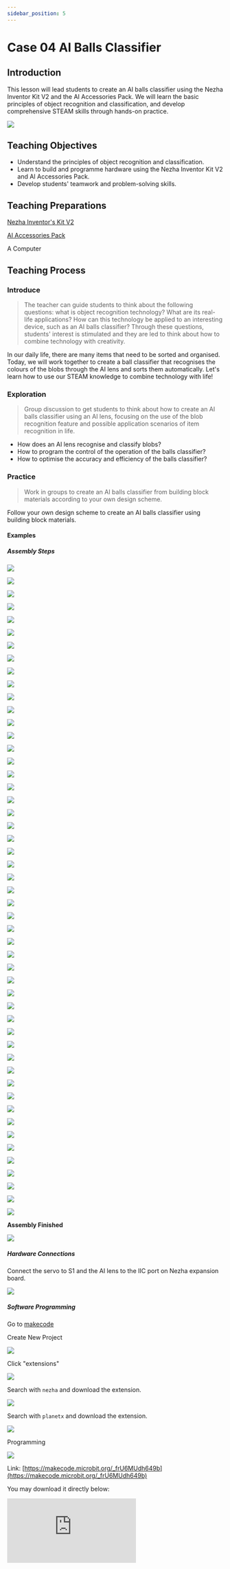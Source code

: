 ```yaml
---
sidebar_position: 5
---
```


# Case 04 AI Balls Classifier


## Introduction

This lesson will lead students to create an AI balls classifier using the Nezha Inventor Kit V2 and the AI Accessories Pack. We will learn the basic principles of object recognition and classification, and develop comprehensive STEAM skills through hands-on practice.

![](https://wiki-media-ef.oss-cn-hongkong.aliyuncs.com/i18n/en/docusaurus-plugin-content-docs/current/microbit/building-blocks/nezha-inventors-kit-v2/ai-accessories-pack/images/ai-accessories-pack-case-04-01.png)

## Teaching Objectives

- Understand the principles of object recognition and classification.
- Learn to build and programme hardware using the Nezha Inventor Kit V2 and AI Accessories Pack.
- Develop students' teamwork and problem-solving skills.

## Teaching Preparations

[Nezha Inventor's Kit V2](https://www.elecfreaks.com/nezha-inventor-s-kit-v2-for-micro-bit.html)

[AI Accessories Pack](https://www.elecfreaks.com/nezha-inventor-s-kit-v2-for-micro-bit.html)

A Computer

## Teaching Process

### Introduce

>The teacher can guide students to think about the following questions: what is object recognition technology? What are its real-life applications? How can this technology be applied to an interesting device, such as an AI balls classifier? Through these questions, students' interest is stimulated and they are led to think about how to combine technology with creativity.

In our daily life, there are many items that need to be sorted and organised. Today, we will work together to create a ball classifier that recognises the colours of the blobs through the AI lens and sorts them automatically. Let's learn how to use our STEAM knowledge to combine technology with life!

### Exploration

> Group discussion to get students to think about how to create an AI balls classifier using an AI lens, focusing on the use of the blob recognition feature and possible application scenarios of item recognition in life.

- How does an AI lens recognise and classify blobs?
- How to program the control of the operation of the balls classifier?
- How to optimise the accuracy and efficiency of the balls classifier?

### Practice

> Work in groups to create an AI balls classifier from building block materials according to your own design scheme.

Follow your own design scheme to create an AI balls classifier using building block materials.

#### Examples

##### Assembly Steps

![](https://wiki-media-ef.oss-cn-hongkong.aliyuncs.com/i18n/en/docusaurus-plugin-content-docs/current/microbit/building-blocks/nezha-inventors-kit-v2/ai-accessories-pack/images/ai-accessories-pack-step-04-01.png)

![](https://wiki-media-ef.oss-cn-hongkong.aliyuncs.com/i18n/en/docusaurus-plugin-content-docs/current/microbit/building-blocks/nezha-inventors-kit-v2/ai-accessories-pack/images/ai-accessories-pack-step-04-02.png)

![](https://wiki-media-ef.oss-cn-hongkong.aliyuncs.com/i18n/en/docusaurus-plugin-content-docs/current/microbit/building-blocks/nezha-inventors-kit-v2/ai-accessories-pack/images/ai-accessories-pack-step-04-03.png)

![](https://wiki-media-ef.oss-cn-hongkong.aliyuncs.com/i18n/en/docusaurus-plugin-content-docs/current/microbit/building-blocks/nezha-inventors-kit-v2/ai-accessories-pack/images/ai-accessories-pack-step-04-04.png)

![](https://wiki-media-ef.oss-cn-hongkong.aliyuncs.com/i18n/en/docusaurus-plugin-content-docs/current/microbit/building-blocks/nezha-inventors-kit-v2/ai-accessories-pack/images/ai-accessories-pack-step-04-05.png)

![](https://wiki-media-ef.oss-cn-hongkong.aliyuncs.com/i18n/en/docusaurus-plugin-content-docs/current/microbit/building-blocks/nezha-inventors-kit-v2/ai-accessories-pack/images/ai-accessories-pack-step-04-06.png)

![](https://wiki-media-ef.oss-cn-hongkong.aliyuncs.com/i18n/en/docusaurus-plugin-content-docs/current/microbit/building-blocks/nezha-inventors-kit-v2/ai-accessories-pack/images/ai-accessories-pack-step-04-07.png)

![](https://wiki-media-ef.oss-cn-hongkong.aliyuncs.com/i18n/en/docusaurus-plugin-content-docs/current/microbit/building-blocks/nezha-inventors-kit-v2/ai-accessories-pack/images/ai-accessories-pack-step-04-08.png)

![](https://wiki-media-ef.oss-cn-hongkong.aliyuncs.com/i18n/en/docusaurus-plugin-content-docs/current/microbit/building-blocks/nezha-inventors-kit-v2/ai-accessories-pack/images/ai-accessories-pack-step-04-09.png)

![](https://wiki-media-ef.oss-cn-hongkong.aliyuncs.com/i18n/en/docusaurus-plugin-content-docs/current/microbit/building-blocks/nezha-inventors-kit-v2/ai-accessories-pack/images/ai-accessories-pack-step-04-10.png)

![](https://wiki-media-ef.oss-cn-hongkong.aliyuncs.com/i18n/en/docusaurus-plugin-content-docs/current/microbit/building-blocks/nezha-inventors-kit-v2/ai-accessories-pack/images/ai-accessories-pack-step-04-11.png)

![](https://wiki-media-ef.oss-cn-hongkong.aliyuncs.com/i18n/en/docusaurus-plugin-content-docs/current/microbit/building-blocks/nezha-inventors-kit-v2/ai-accessories-pack/images/ai-accessories-pack-step-04-12.png)

![](https://wiki-media-ef.oss-cn-hongkong.aliyuncs.com/i18n/en/docusaurus-plugin-content-docs/current/microbit/building-blocks/nezha-inventors-kit-v2/ai-accessories-pack/images/ai-accessories-pack-step-04-13.png)

![](https://wiki-media-ef.oss-cn-hongkong.aliyuncs.com/i18n/en/docusaurus-plugin-content-docs/current/microbit/building-blocks/nezha-inventors-kit-v2/ai-accessories-pack/images/ai-accessories-pack-step-04-14.png)

![](https://wiki-media-ef.oss-cn-hongkong.aliyuncs.com/i18n/en/docusaurus-plugin-content-docs/current/microbit/building-blocks/nezha-inventors-kit-v2/ai-accessories-pack/images/ai-accessories-pack-step-04-15.png)

![](https://wiki-media-ef.oss-cn-hongkong.aliyuncs.com/i18n/en/docusaurus-plugin-content-docs/current/microbit/building-blocks/nezha-inventors-kit-v2/ai-accessories-pack/images/ai-accessories-pack-step-04-16.png)

![](https://wiki-media-ef.oss-cn-hongkong.aliyuncs.com/i18n/en/docusaurus-plugin-content-docs/current/microbit/building-blocks/nezha-inventors-kit-v2/ai-accessories-pack/images/ai-accessories-pack-step-04-17.png)

![](https://wiki-media-ef.oss-cn-hongkong.aliyuncs.com/i18n/en/docusaurus-plugin-content-docs/current/microbit/building-blocks/nezha-inventors-kit-v2/ai-accessories-pack/images/ai-accessories-pack-step-04-18.png)

![](https://wiki-media-ef.oss-cn-hongkong.aliyuncs.com/i18n/en/docusaurus-plugin-content-docs/current/microbit/building-blocks/nezha-inventors-kit-v2/ai-accessories-pack/images/ai-accessories-pack-step-04-19.png)

![](https://wiki-media-ef.oss-cn-hongkong.aliyuncs.com/i18n/en/docusaurus-plugin-content-docs/current/microbit/building-blocks/nezha-inventors-kit-v2/ai-accessories-pack/images/ai-accessories-pack-step-04-20.png)

![](https://wiki-media-ef.oss-cn-hongkong.aliyuncs.com/i18n/en/docusaurus-plugin-content-docs/current/microbit/building-blocks/nezha-inventors-kit-v2/ai-accessories-pack/images/ai-accessories-pack-step-04-21.png)

![](https://wiki-media-ef.oss-cn-hongkong.aliyuncs.com/i18n/en/docusaurus-plugin-content-docs/current/microbit/building-blocks/nezha-inventors-kit-v2/ai-accessories-pack/images/ai-accessories-pack-step-04-22.png)

![](https://wiki-media-ef.oss-cn-hongkong.aliyuncs.com/i18n/en/docusaurus-plugin-content-docs/current/microbit/building-blocks/nezha-inventors-kit-v2/ai-accessories-pack/images/ai-accessories-pack-step-04-23.png)

![](https://wiki-media-ef.oss-cn-hongkong.aliyuncs.com/i18n/en/docusaurus-plugin-content-docs/current/microbit/building-blocks/nezha-inventors-kit-v2/ai-accessories-pack/images/ai-accessories-pack-step-04-24.png)

![](https://wiki-media-ef.oss-cn-hongkong.aliyuncs.com/i18n/en/docusaurus-plugin-content-docs/current/microbit/building-blocks/nezha-inventors-kit-v2/ai-accessories-pack/images/ai-accessories-pack-step-04-25.png)

![](https://wiki-media-ef.oss-cn-hongkong.aliyuncs.com/i18n/en/docusaurus-plugin-content-docs/current/microbit/building-blocks/nezha-inventors-kit-v2/ai-accessories-pack/images/ai-accessories-pack-step-04-26.png)

![](https://wiki-media-ef.oss-cn-hongkong.aliyuncs.com/i18n/en/docusaurus-plugin-content-docs/current/microbit/building-blocks/nezha-inventors-kit-v2/ai-accessories-pack/images/ai-accessories-pack-step-04-27.png)

![](https://wiki-media-ef.oss-cn-hongkong.aliyuncs.com/i18n/en/docusaurus-plugin-content-docs/current/microbit/building-blocks/nezha-inventors-kit-v2/ai-accessories-pack/images/ai-accessories-pack-step-04-28.png)

![](https://wiki-media-ef.oss-cn-hongkong.aliyuncs.com/i18n/en/docusaurus-plugin-content-docs/current/microbit/building-blocks/nezha-inventors-kit-v2/ai-accessories-pack/images/ai-accessories-pack-step-04-29.png)

![](https://wiki-media-ef.oss-cn-hongkong.aliyuncs.com/i18n/en/docusaurus-plugin-content-docs/current/microbit/building-blocks/nezha-inventors-kit-v2/ai-accessories-pack/images/ai-accessories-pack-step-04-30.png)

![](https://wiki-media-ef.oss-cn-hongkong.aliyuncs.com/i18n/en/docusaurus-plugin-content-docs/current/microbit/building-blocks/nezha-inventors-kit-v2/ai-accessories-pack/images/ai-accessories-pack-step-04-31.png)

![](https://wiki-media-ef.oss-cn-hongkong.aliyuncs.com/i18n/en/docusaurus-plugin-content-docs/current/microbit/building-blocks/nezha-inventors-kit-v2/ai-accessories-pack/images/ai-accessories-pack-step-04-32.png)

![](https://wiki-media-ef.oss-cn-hongkong.aliyuncs.com/i18n/en/docusaurus-plugin-content-docs/current/microbit/building-blocks/nezha-inventors-kit-v2/ai-accessories-pack/images/ai-accessories-pack-step-04-33.png)

![](https://wiki-media-ef.oss-cn-hongkong.aliyuncs.com/i18n/en/docusaurus-plugin-content-docs/current/microbit/building-blocks/nezha-inventors-kit-v2/ai-accessories-pack/images/ai-accessories-pack-step-04-34.png)

![](https://wiki-media-ef.oss-cn-hongkong.aliyuncs.com/i18n/en/docusaurus-plugin-content-docs/current/microbit/building-blocks/nezha-inventors-kit-v2/ai-accessories-pack/images/ai-accessories-pack-step-04-35.png)

![](https://wiki-media-ef.oss-cn-hongkong.aliyuncs.com/i18n/en/docusaurus-plugin-content-docs/current/microbit/building-blocks/nezha-inventors-kit-v2/ai-accessories-pack/images/ai-accessories-pack-step-04-36.png)

![](https://wiki-media-ef.oss-cn-hongkong.aliyuncs.com/i18n/en/docusaurus-plugin-content-docs/current/microbit/building-blocks/nezha-inventors-kit-v2/ai-accessories-pack/images/ai-accessories-pack-step-04-37.png)

![](https://wiki-media-ef.oss-cn-hongkong.aliyuncs.com/i18n/en/docusaurus-plugin-content-docs/current/microbit/building-blocks/nezha-inventors-kit-v2/ai-accessories-pack/images/ai-accessories-pack-step-04-38.png)

![](https://wiki-media-ef.oss-cn-hongkong.aliyuncs.com/i18n/en/docusaurus-plugin-content-docs/current/microbit/building-blocks/nezha-inventors-kit-v2/ai-accessories-pack/images/ai-accessories-pack-step-04-39.png)

![](https://wiki-media-ef.oss-cn-hongkong.aliyuncs.com/i18n/en/docusaurus-plugin-content-docs/current/microbit/building-blocks/nezha-inventors-kit-v2/ai-accessories-pack/images/ai-accessories-pack-step-04-40.png)

![](https://wiki-media-ef.oss-cn-hongkong.aliyuncs.com/i18n/en/docusaurus-plugin-content-docs/current/microbit/building-blocks/nezha-inventors-kit-v2/ai-accessories-pack/images/ai-accessories-pack-step-04-41.png)

![](https://wiki-media-ef.oss-cn-hongkong.aliyuncs.com/i18n/en/docusaurus-plugin-content-docs/current/microbit/building-blocks/nezha-inventors-kit-v2/ai-accessories-pack/images/ai-accessories-pack-step-04-42.png)

![](https://wiki-media-ef.oss-cn-hongkong.aliyuncs.com/i18n/en/docusaurus-plugin-content-docs/current/microbit/building-blocks/nezha-inventors-kit-v2/ai-accessories-pack/images/ai-accessories-pack-step-04-43.png)

![](https://wiki-media-ef.oss-cn-hongkong.aliyuncs.com/i18n/en/docusaurus-plugin-content-docs/current/microbit/building-blocks/nezha-inventors-kit-v2/ai-accessories-pack/images/ai-accessories-pack-step-04-44.png)

![](https://wiki-media-ef.oss-cn-hongkong.aliyuncs.com/i18n/en/docusaurus-plugin-content-docs/current/microbit/building-blocks/nezha-inventors-kit-v2/ai-accessories-pack/images/ai-accessories-pack-step-04-45.png)

![](https://wiki-media-ef.oss-cn-hongkong.aliyuncs.com/i18n/en/docusaurus-plugin-content-docs/current/microbit/building-blocks/nezha-inventors-kit-v2/ai-accessories-pack/images/ai-accessories-pack-step-04-46.png)

![](https://wiki-media-ef.oss-cn-hongkong.aliyuncs.com/i18n/en/docusaurus-plugin-content-docs/current/microbit/building-blocks/nezha-inventors-kit-v2/ai-accessories-pack/images/ai-accessories-pack-step-04-47.png)

![](https://wiki-media-ef.oss-cn-hongkong.aliyuncs.com/i18n/en/docusaurus-plugin-content-docs/current/microbit/building-blocks/nezha-inventors-kit-v2/ai-accessories-pack/images/ai-accessories-pack-step-04-48.png)

![](https://wiki-media-ef.oss-cn-hongkong.aliyuncs.com/i18n/en/docusaurus-plugin-content-docs/current/microbit/building-blocks/nezha-inventors-kit-v2/ai-accessories-pack/images/ai-accessories-pack-step-04-49.png)

![](https://wiki-media-ef.oss-cn-hongkong.aliyuncs.com/i18n/en/docusaurus-plugin-content-docs/current/microbit/building-blocks/nezha-inventors-kit-v2/ai-accessories-pack/images/ai-accessories-pack-step-04-50.png)

![](https://wiki-media-ef.oss-cn-hongkong.aliyuncs.com/i18n/en/docusaurus-plugin-content-docs/current/microbit/building-blocks/nezha-inventors-kit-v2/ai-accessories-pack/images/ai-accessories-pack-step-04-51.png)

**Assembly Finished**

![](https://wiki-media-ef.oss-cn-hongkong.aliyuncs.com/i18n/en/docusaurus-plugin-content-docs/current/microbit/building-blocks/nezha-inventors-kit-v2/ai-accessories-pack/images/ai-accessories-pack-case-04-01.png)

##### Hardware Connections

Connect the servo to S1 and the AI lens to the IIC port on Nezha expansion board. 

 ![](https://wiki-media-ef.oss-cn-hongkong.aliyuncs.com/i18n/en/docusaurus-plugin-content-docs/current/microbit/building-blocks/nezha-inventors-kit-v2/ai-accessories-pack/images/ai-accessories-pack-case-04-02.png)

##### Software Programming

Go to [makecode](https://makecode.microbit.org/#)

Create New Project

![](https://wiki-media-ef.oss-cn-hongkong.aliyuncs.com/i18n/en/docusaurus-plugin-content-docs/current/microbit/building-blocks/nezha-inventors-kit-v2/ai-accessories-pack/images/ai-accessories-pack-case-01-03.png)

Click "extensions"

![](https://wiki-media-ef.oss-cn-hongkong.aliyuncs.com/i18n/en/docusaurus-plugin-content-docs/current/microbit/building-blocks/nezha-inventors-kit-v2/ai-accessories-pack/images/ai-accessories-pack-case-01-04.png)

Search with `nezha` and download the extension. 

![](https://wiki-media-ef.oss-cn-hongkong.aliyuncs.com/i18n/en/docusaurus-plugin-content-docs/current/microbit/building-blocks/nezha-inventors-kit-v2/ai-accessories-pack/images/ai-accessories-pack-case-01-06.png)

Search with `planetx` and download the extension. 

![](https://wiki-media-ef.oss-cn-hongkong.aliyuncs.com/i18n/en/docusaurus-plugin-content-docs/current/microbit/building-blocks/nezha-inventors-kit-v2/ai-accessories-pack/images/ai-accessories-pack-case-01-07.png)

Programming

![](https://wiki-media-ef.oss-cn-hongkong.aliyuncs.com/i18n/en/docusaurus-plugin-content-docs/current/microbit/building-blocks/nezha-inventors-kit-v2/ai-accessories-pack/images/ai-accessories-pack-case-04-08.png)


Link: [https://makecode.microbit.org/_frU6MUdh649b](https://makecode.microbit.org/_frU6MUdh649b)

You may download it directly below:

<div
    style={{
        position: 'relative',
        paddingBottom: '60%',
        overflow: 'hidden',
    }}
>
    <iframe
        src="https://makecode.microbit.org/_frU6MUdh649b"
        frameborder="0"
        sandbox="allow-popups allow-forms allow-scripts allow-same-origin"
        style={{
            position: 'absolute',
            width: '100%',
            height: '100%',
        }}
    />
</div>


### Teamwork and Display

Students are divided into small groups and work together to create and programme the case.

Students are encouraged to co-operate, communicate and share their experiences with each other.

Each group has the opportunity to present the cases they have produced to the other groups.

#### Examples Cases Result

Place the ball on the slide of the ball classifier and the ball sorter will automatically sort the balls according to their colour.

![](https://wiki-media-ef.oss-cn-hongkong.aliyuncs.com/i18n/en/docusaurus-plugin-content-docs/current/microbit/building-blocks/nezha-inventors-kit-v2/ai-accessories-pack/images/ai-accessories-pack-case-04.gif)

### Reflection

>Sharing in groups allows students in each group to share their production process and insights, summarise the problems and solutions they encountered, and evaluate their strengths and weaknesses.

### Extended Knowledge

*** What is Object Recognition? ***

Item recognition is an important branch in the field of machine learning, and its principle is based on feature extraction and classification of image data of items. Specifically, an item recognition system learns various features of an item by training the image data using deep learning algorithms, and classifies and recognises new item images based on these features in a subsequent process.

First, the item recognition system preprocesses the image data, including operations such as image enhancement, image cropping, and colour space conversion, in order to better extract the features of the item. Next, the system performs feature extraction on the image data using deep learning algorithms to convert the image into vectors with specific features. These features may include the shape, texture, colour, etc. of the object.

Next, the object recognition system uses a classifier to classify these feature vectors. The classifiers can use various machine learning algorithms such as Support Vector Machines (SVMs), Random Forests, Neural Networks, etc. By training these classifiers, the system is able to correctly classify the items based on their features.

Finally, the item recognition system generates corresponding item labels or names based on the classification results. These labels can be used in various application scenarios such as subsequent item recognition, item search, and item recommendation.

It should be noted that the accuracy and efficiency of item recognition depends on a variety of factors, including image quality, feature selection, training dataset size and diversity. Therefore, these factors need to be taken into account when designing and developing an item recognition system in order to improve the accuracy and robustness of the system.
